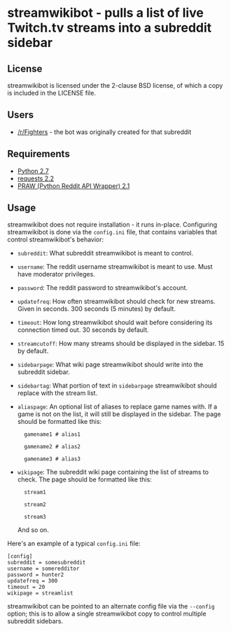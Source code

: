 streamwikibot - pulls a list of live Twitch.tv streams into a subreddit sidebar
===============================================================================


License
-------

streamwikibot is licensed under the 2-clause BSD license, of which
a copy is included in the LICENSE file.


Users
-----

* [/r/Fighters](http://reddit.com/r/Fighters) - the bot was originally created for that subreddit


Requirements
------------

* [Python 2.7](http://python.org)
* [requests 2.2](http://docs.python-requests.org)
* [PRAW (Python Reddit API Wrapper) 2.1](http://praw.readthedocs.org)


Usage
-----

streamwikibot does not require installation - it runs in-place.
Configuring streamwikibot is done via the `config.ini` file, that contains
variables that control streamwikibot's behavior:

* `subreddit`: What subreddit streamwikibot is meant to control.
* `username`: The reddit username streamwikibot is meant to use. Must have moderator privileges.
* `password`: The reddit password to streamwikibot's account.
* `updatefreq`: How often streamwikibot should check for new streams. Given in seconds. 300 seconds (5 minutes) by default.
* `timeout`: How long streamwikibot should wait before considering its connection timed out. 30 seconds by default.
* `streamcutoff`: How many streams should be displayed in the sidebar. 15 by default.
* `sidebarpage`: What wiki page streamwikibot should write into the subreddit sidebar.
* `sidebartag`: What portion of text in `sidebarpage` streamwikibot should replace with the stream list.
* `aliaspage`: An optional list of aliases to replace game names with. If a game is not on the list, it will still be displayed in the sidebar.
    The page should be formatted like this:

        gamename1 # alias1

        gamename2 # alias2

        gamename3 # alias3

* `wikipage`: The subreddit wiki page containing the list of streams to check. The page should be formatted
    like this:

        stream1

        stream2

        stream3

    And so on.

Here's an example of a typical `config.ini` file:

    [config]
    subreddit = somesubreddit
    username = someredditor
    password = hunter2
    updatefreq = 300
    timeout = 20
    wikipage = streamlist


streamwikibot can be pointed to an alternate config file via the `--config` option; this is
to allow a single streamwikibot copy to control multiple subreddit sidebars.
